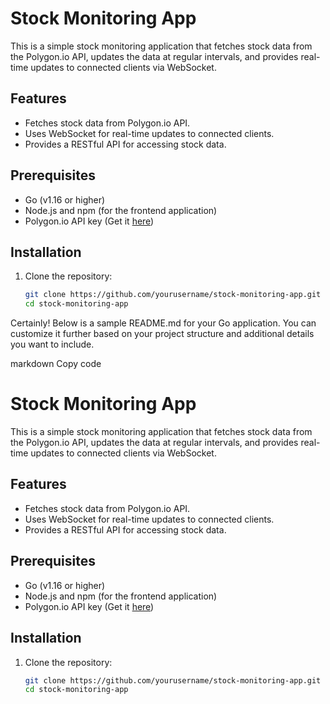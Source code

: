 # Stock Monitoring App

This is a simple stock monitoring application that fetches stock data from the Polygon.io API, updates the data at regular intervals, and provides real-time updates to connected clients via WebSocket.

## Features

- Fetches stock data from Polygon.io API.
- Uses WebSocket for real-time updates to connected clients.
- Provides a RESTful API for accessing stock data.

## Prerequisites

- Go (v1.16 or higher)
- Node.js and npm (for the frontend application)
- Polygon.io API key (Get it [here](https://polygon.io/))

## Installation

1. Clone the repository:

   ```bash
   git clone https://github.com/yourusername/stock-monitoring-app.git
   cd stock-monitoring-app


Certainly! Below is a sample README.md for your Go application. You can customize it further based on your project structure and additional details you want to include.

markdown
Copy code
# Stock Monitoring App

This is a simple stock monitoring application that fetches stock data from the Polygon.io API, updates the data at regular intervals, and provides real-time updates to connected clients via WebSocket.

## Features

- Fetches stock data from Polygon.io API.
- Uses WebSocket for real-time updates to connected clients.
- Provides a RESTful API for accessing stock data.

## Prerequisites

- Go (v1.16 or higher)
- Node.js and npm (for the frontend application)
- Polygon.io API key (Get it [here](https://polygon.io/))

## Installation

1. Clone the repository:

   ```bash
   git clone https://github.com/yourusername/stock-monitoring-app.git
   cd stock-monitoring-app

